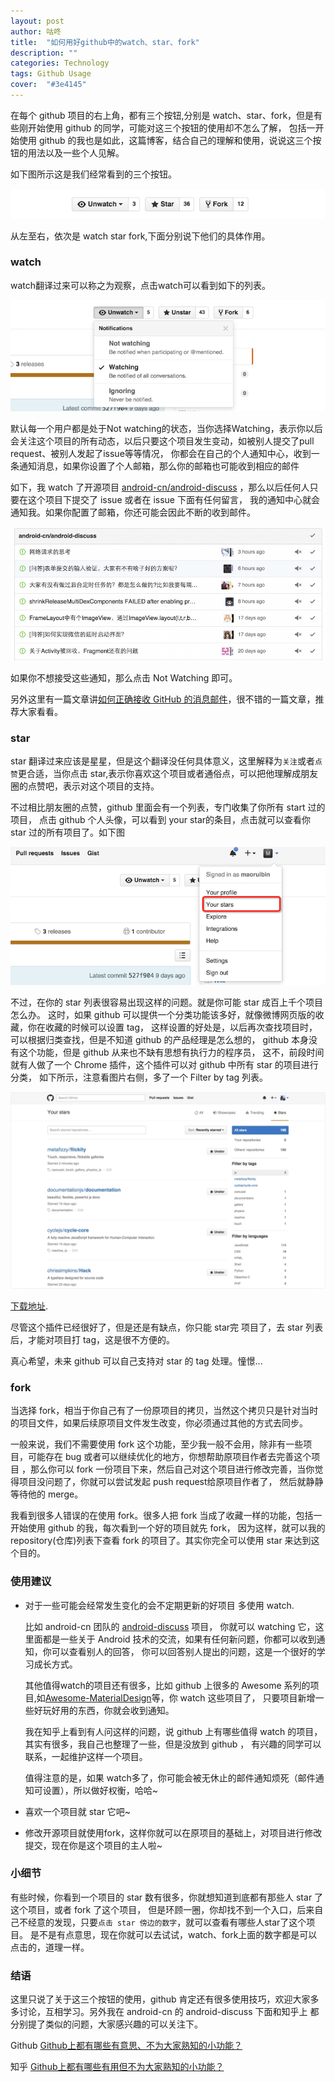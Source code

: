 ```yaml
---
layout: post
author: 咕咚
title:  "如何用好github中的watch、star、fork"
description: ""
categories: Technology
tags: Github Usage
cover:  "#3e4145"
---
```

在每个 github 项目的右上角，都有三个按钮,分别是 watch、star、fork，但是有些刚开始使用 github 的同学，可能对这三个按钮的使用却不怎么了解，
包括一开始使用 github 的我也是如此，这篇博客，结合自己的理解和使用，说说这三个按钮的用法以及一些个人见解。


如下图所示这是我们经常看到的三个按钮。

![usage](/assets/github_usage_1.png "usage")

从左至右，依次是 watch star fork,下面分别说下他们的具体作用。

### watch
watch翻译过来可以称之为观察，点击watch可以看到如下的列表。

![usage](/assets/github_usage_2.png "usage")

默认每一个用户都是处于Not watching的状态，当你选择Watching，表示你以后会关注这个项目的所有动态，以后只要这个项目发生变动，如被别人提交了pull request、被别人发起了issue等等情况，
你都会在自己的个人通知中心，收到一条通知消息，如果你设置了个人邮箱，那么你的邮箱也可能收到相应的邮件

如下，我 watch 了开源项目 [android-cn/android-discuss](https://github.com/android-cn/android-discuss) ，那么以后任何人只要在这个项目下提交了 issue 或者在 issue 下面有任何留言，
我的通知中心就会通知我。如果你配置了邮箱，你还可能会因此不断的收到邮件。

![usage](/assets/github_usage_3.jpg "usage")

如果你不想接受这些通知，那么点击 Not Watching 即可。

另外这里有一篇文章讲[如何正确接收 GitHub 的消息邮件](https://github.com/cssmagic/blog/issues/49)，很不错的一篇文章，推荐大家看看。

### star

star 翻译过来应该是星星，但是这个翻译没任何具体意义，这里解释为`关注`或者`点赞`更合适，当你点击 star,表示你喜欢这个项目或者通俗点，可以把他理解成朋友圈的点赞吧，表示对这个项目的支持。

不过相比朋友圈的点赞，github 里面会有一个列表，专门收集了你所有 start 过的项目，
点击 github 个人头像，可以看到 your star的条目，点击就可以查看你 star 过的所有项目了。如下图


![usage](/assets/github_usage_4.png "usage")


不过，在你的 star 列表很容易出现这样的问题。就是你可能 star 成百上千个项目怎么办。
这时，如果 github 可以提供一个分类功能该多好，就像微博网页版的收藏，你在收藏的时候可以设置 tag，
这样设置的好处是，以后再次查找项目时，可以根据归类查找，但是不知道 github 的产品经理是怎么想的，
github 本身没有这个功能，但是 github 从来也不缺有思想有执行力的程序员，
这不，前段时间就有人做了一个 Chrome 插件，这个插件可以对 github 中所有 star 的项目进行分类，
如下所示，注意看图片右侧，多了一个 Filter by tag 列表。

![usage](/assets/github_usage_5.webp "usage")

[下载地址](https://chrome.google.com/webstore/detail/github-stars-tagger/aaihhjepepgajmehjdmfkofegfddcabc).

尽管这个插件已经很好了，但是还是有缺点，你只能 star完 项目了，去 star 列表后，才能对项目打 tag，这是很不方便的。

真心希望，未来 github 可以自己支持对 star 的 tag 处理。憧憬...


### fork

当选择 fork，相当于你自己有了一份原项目的拷贝，当然这个拷贝只是针对当时的项目文件，如果后续原项目文件发生改变，你必须通过其他的方式去同步。

一般来说，我们不需要使用 fork 这个功能，至少我一般不会用，除非有一些项目，可能存在 bug 或者可以继续优化的地方，你想帮助原项目作者去完善这个项目
，那么你可以 fork 一份项目下来，然后自己对这个项目进行修改完善，当你觉得项目没问题了，你就可以尝试发起 push request给原项目作者了，
然后就静静等待他的 merge。

我看到很多人错误的在使用 fork。很多人把 fork 当成了收藏一样的功能，包括一开始使用 github 的我，每次看到一个好的项目就先 fork，
因为这样，就可以我的 repository(仓库)列表下查看 fork 的项目了。其实你完全可以使用 star 来达到这个目的。

### 使用建议

* 对于一些可能会经常发生变化的会不定期更新的好项目 多使用 watch.

  比如 android-cn 团队的 [android-discuss](https://github.com/android-cn/android-discuss)  项目，
  你就可以 watching 它，这里面都是一些关于 Android 技术的交流，如果有任何新问题，你都可以收到通知，你可以查看别人的回答，
  你可以回答别人提出的问题，这是一个很好的学习成长方式。
  
  其他值得watch的项目还有很多，比如 github 上很多的 Awesome 系列的项目,如[Awesome-MaterialDesign](https://github.com/lightSky/Awesome-MaterialDesign)等，你 watch 这些项目了，
  只要项目新增一些好玩好用的东西，你就会收到通知。
  
  我在知乎上看到有人问这样的问题，说 github 上有哪些值得 watch 的项目，其实有很多，我自己也整理了一些，但是没放到 github ，
  有兴趣的同学可以联系，一起维护这样一个项目。
  
  值得注意的是，如果 watch多了，你可能会被无休止的邮件通知烦死（邮件通知可设置），所以做好权衡，哈哈~
   
* 喜欢一个项目就 star 它吧~

* 修改开源项目就使用fork，这样你就可以在原项目的基础上，对项目进行修改提交，现在你是这个项目的主人啦~

### 小细节

  有些时候，你看到一个项目的 star 数有很多，你就想知道到底都有那些人 star 了这个项目，或者 fork 了这个项目，
  但是环顾一圈，你却找不到一个入口，后来自己不经意的发现，只要`点击 star 傍边的数字`，就可以查看有哪些人star了这个项目。
  是不是有点意思，现在你就可以去试试，watch、fork上面的数字都是可以点击的，道理一样。 
  
### 结语  
  
  这里只说了关于这三个按钮的使用，github 肯定还有很多使用技巧，欢迎大家多多讨论，互相学习。另外我在 android-cn 的 android-discuss 下面和知乎上
  都分别提了类似的问题，大家感兴趣的可以关注下。
  
  Github [Github上都有哪些有意思、不为大家熟知的小功能？](https://github.com/android-cn/android-discuss/issues/283)
    
  知乎 [Github上都有哪些有用但不为大家熟知的小功能？](http://www.zhihu.com/question/36974348)
  
  

